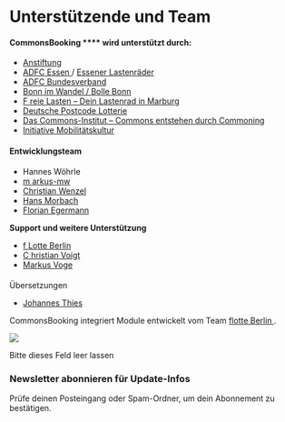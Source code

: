#  Unterstützende und Team

####  CommonsBooking **** wird unterstützt durch:

  * [ Anstiftung ](https://anstiftung.de)
  * [ ADFC Essen ](https://www.adfc-nrw.de/kreisverbaende/kv-essen/kreisverband-essen.html) / [ Essener Lastenräder ](https://essener-lastenrad.de)
  * [ ADFC Bundesverband ](https://www.adfc.de)
  * [ Bonn im Wandel / Bolle Bonn ](https://bonnimwandel.de)
  * [ F ](https://freie-lasten.org) [ reie Lasten – Dein Lastenrad in Marburg ](https://freie-lasten.org)
  * [ Deutsche Postcode Lotterie ](https://www.postcode-lotterie.de/projekte)
  * [ Das Commons-Institut – Commons entstehen durch Commoning ](https://commons-institut.org)
  * [ Initiative Mobilitätskultur ](https://www.phineo.org/projekte/initiative-mobilit%C3%A4tskultur)

####  Entwicklungsteam

  * Hannes Wöhrle
  * [ m ](https://github.com/markus-mw) [ arkus-mw ](https://github.com/markus-mw)
  * [ Christian Wenzel ](https://github.com/chriwen)
  * [ Hans Morbach ](http://github.com/hansmorb)
  * [ Florian Egermann ](https://github.com/flegfleg)

**Support und weitere Unterstützung**

  * [ f ](https://github.com/flotte-berlin) [ Lotte Berlin ](https://github.com/flotte-berlin)
  * [ C ](https://github.com/christianvoigt) [ hristian Voigt ](https://github.com/christianvoigt)
  * [ Markus Voge ](https://github.com/sgrubsmyon)

####
Übersetzungen

  * [ Johannes Thies ](https://roesrath-velocity.de)

CommonsBooking integriert Module entwickelt vom Team [ flotte Berlin
](https://github.com/flotte-berlin) .

![](/img/d46c40d87227720d73fe7b62dc197d17.png)

Bitte dieses Feld leer lassen

###  Newsletter abonnieren für Update-Infos

Prüfe deinen Posteingang oder Spam-Ordner, um dein Abonnement zu bestätigen.

